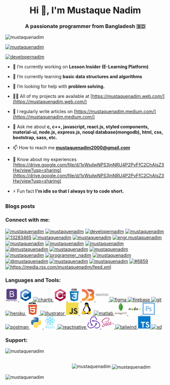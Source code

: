 <h1 align="center">Hi 👋, I'm Mustaque Nadim</h1>
<h3 align="center">A passionate programmer from Bangladesh 🇧🇩</h3>

<p align="left"> <img src="https://komarev.com/ghpvc/?username=mustaquenadim&label=Profile%20views&color=0e75b6&style=flat" alt="mustaquenadim" /> </p>

<p align="left"> <a href="https://github.com/ryo-ma/github-profile-trophy"><img src="https://github-profile-trophy.vercel.app/?username=mustaquenadim" alt="mustaquenadim" /></a> </p>

<p align="left"> <a href="https://twitter.com/developernadim" target="blank"><img src="https://img.shields.io/twitter/follow/developernadim?logo=twitter&style=for-the-badge" alt="developernadim" /></a> </p>

- 🔭 I’m currently working on **Lesson Insider (E-Learning Platform)**

- 🌱 I’m currently learning **basic data structures and algorithms**

- 🤝 I’m looking for help with **problem solving.**

- 👨‍💻 All of my projects are available at [https://mustaquenadim.web.com/](https://mustaquenadim.web.com/)

- 📝 I regularly write articles on [https://mustaquenadim.medium.com/](https://mustaquenadim.medium.com/)

- 💬 Ask me about **c, c++, javascript, react.js, styled components, material-ui, node.js, express.js, nosql database(mongodb), html, css, bootstrap, sass, etc.**

- 📫 How to reach me **mustaquenadim2000@gmail.com**

- 📄 Know about my experiences [https://drive.google.com/file/d/1xWsdwNPS3jnNRU4P2PvFfC2ChAlsZ3Hw/view?usp=sharing](https://drive.google.com/file/d/1xWsdwNPS3jnNRU4P2PvFfC2ChAlsZ3Hw/view?usp=sharing)

- ⚡ Fun fact **I'm idle so that I always try to code short.**

### Blogs posts
<!-- BLOG-POST-LIST:START -->
<!-- BLOG-POST-LIST:END -->

<h3 align="left">Connect with me:</h3>
<p align="left">
<a href="https://codepen.io/mustaquenadim" target="blank"><img align="center" src="https://raw.githubusercontent.com/rahuldkjain/github-profile-readme-generator/master/src/images/icons/Social/codepen.svg" alt="mustaquenadim" height="30" width="40" /></a>
<a href="https://dev.to/mustaquenadim" target="blank"><img align="center" src="https://cdn.jsdelivr.net/npm/simple-icons@3.0.1/icons/dev-dot-to.svg" alt="mustaquenadim" height="30" width="40" /></a>
<a href="https://twitter.com/developernadim" target="blank"><img align="center" src="https://raw.githubusercontent.com/rahuldkjain/github-profile-readme-generator/master/src/images/icons/Social/twitter.svg" alt="developernadim" height="30" width="40" /></a>
<a href="https://linkedin.com/in/mustaquenadim" target="blank"><img align="center" src="https://raw.githubusercontent.com/rahuldkjain/github-profile-readme-generator/master/src/images/icons/Social/linked-in-alt.svg" alt="mustaquenadim" height="30" width="40" /></a>
<a href="https://stackoverflow.com/users/13283465" target="blank"><img align="center" src="https://raw.githubusercontent.com/rahuldkjain/github-profile-readme-generator/master/src/images/icons/Social/stack-overflow.svg" alt="13283465" height="30" width="40" /></a>
<a href="https://codesandbox.com/mustaquenadim" target="blank"><img align="center" src="https://cdn.jsdelivr.net/npm/simple-icons@3.0.1/icons/codesandbox.svg" alt="mustaquenadim" height="30" width="40" /></a>
<a href="https://kaggle.com/mustaquenadim" target="blank"><img align="center" src="https://raw.githubusercontent.com/rahuldkjain/github-profile-readme-generator/master/src/images/icons/Social/kaggle.svg" alt="mustaquenadim" height="30" width="40" /></a>
<a href="https://fb.com/engr.mustaquenadim" target="blank"><img align="center" src="https://raw.githubusercontent.com/rahuldkjain/github-profile-readme-generator/master/src/images/icons/Social/facebook.svg" alt="engr.mustaquenadim" height="30" width="40" /></a>
<a href="https://instagram.com/mustaquenadim" target="blank"><img align="center" src="https://raw.githubusercontent.com/rahuldkjain/github-profile-readme-generator/master/src/images/icons/Social/instagram.svg" alt="mustaquenadim" height="30" width="40" /></a>
<a href="https://dribbble.com/mustaquenadim" target="blank"><img align="center" src="https://raw.githubusercontent.com/rahuldkjain/github-profile-readme-generator/master/src/images/icons/Social/dribbble.svg" alt="mustaquenadim" height="30" width="40" /></a>
<a href="https://www.behance.net/mustaquenadim" target="blank"><img align="center" src="https://raw.githubusercontent.com/rahuldkjain/github-profile-readme-generator/master/src/images/icons/Social/behance.svg" alt="mustaquenadim" height="30" width="40" /></a>
<a href="https://medium.com/@mustaquenadim" target="blank"><img align="center" src="https://raw.githubusercontent.com/rahuldkjain/github-profile-readme-generator/master/src/images/icons/Social/medium.svg" alt="@mustaquenadim" height="30" width="40" /></a>
<a href="https://www.youtube.com/c/mustaquenadim" target="blank"><img align="center" src="https://raw.githubusercontent.com/rahuldkjain/github-profile-readme-generator/master/src/images/icons/Social/youtube.svg" alt="mustaquenadim" height="30" width="40" /></a>
<a href="https://www.codechef.com/users/mustaquenadim" target="blank"><img align="center" src="https://cdn.jsdelivr.net/npm/simple-icons@3.1.0/icons/codechef.svg" alt="mustaquenadim" height="30" width="40" /></a>
<a href="https://www.hackerrank.com/mustaquenadim" target="blank"><img align="center" src="https://raw.githubusercontent.com/rahuldkjain/github-profile-readme-generator/master/src/images/icons/Social/hackerrank.svg" alt="mustaquenadim" height="30" width="40" /></a>
<a href="https://codeforces.com/profile/programmer_nadim" target="blank"><img align="center" src="https://cdn.jsdelivr.net/npm/simple-icons@3.0.1/icons/codeforces.svg" alt="programmer_nadim" height="30" width="40" /></a>
<a href="https://www.leetcode.com/mustaquenadim" target="blank"><img align="center" src="https://raw.githubusercontent.com/rahuldkjain/github-profile-readme-generator/master/src/images/icons/Social/leet-code.svg" alt="mustaquenadim" height="30" width="40" /></a>
<a href="https://www.hackerearth.com/@mustaquenadim" target="blank"><img align="center" src="https://raw.githubusercontent.com/rahuldkjain/github-profile-readme-generator/master/src/images/icons/Social/hackerearth.svg" alt="@mustaquenadim" height="30" width="40" /></a>
<a href="https://auth.geeksforgeeks.org/user/mustaquenadim" target="blank"><img align="center" src="https://raw.githubusercontent.com/rahuldkjain/github-profile-readme-generator/master/src/images/icons/Social/geeks-for-geeks.svg" alt="mustaquenadim" height="30" width="40" /></a>
<a href="https://www.topcoder.com/members/mustaquenadim" target="blank"><img align="center" src="https://cdn.jsdelivr.net/npm/simple-icons@3.0.1/icons/topcoder.svg" alt="mustaquenadim" height="30" width="40" /></a>
<a href="https://discord.gg/#6859" target="blank"><img align="center" src="https://raw.githubusercontent.com/rahuldkjain/github-profile-readme-generator/master/src/images/icons/Social/discord.svg" alt="#6859" height="30" width="40" /></a>
<a href="/https://media.rss.com/mustaquenadim/feed.xml" target="blank"><img align="center" src="https://raw.githubusercontent.com/rahuldkjain/github-profile-readme-generator/master/src/images/icons/Social/rss.svg" alt="https://media.rss.com/mustaquenadim/feed.xml" height="30" width="40" /></a>
</p>

<h3 align="left">Languages and Tools:</h3>
<p align="left"> <a href="https://getbootstrap.com" target="_blank"> <img src="https://raw.githubusercontent.com/devicons/devicon/master/icons/bootstrap/bootstrap-plain-wordmark.svg" alt="bootstrap" width="40" height="40"/> </a> <a href="https://www.cprogramming.com/" target="_blank"> <img src="https://raw.githubusercontent.com/devicons/devicon/master/icons/c/c-original.svg" alt="c" width="40" height="40"/> </a> <a href="https://www.chartjs.org" target="_blank"> <img src="https://www.chartjs.org/media/logo-title.svg" alt="chartjs" width="40" height="40"/> </a> <a href="https://www.w3schools.com/cpp/" target="_blank"> <img src="https://raw.githubusercontent.com/devicons/devicon/master/icons/cplusplus/cplusplus-original.svg" alt="cplusplus" width="40" height="40"/> </a> <a href="https://www.w3schools.com/css/" target="_blank"> <img src="https://raw.githubusercontent.com/devicons/devicon/master/icons/css3/css3-original-wordmark.svg" alt="css3" width="40" height="40"/> </a> <a href="https://d3js.org/" target="_blank"> <img src="https://raw.githubusercontent.com/devicons/devicon/master/icons/d3js/d3js-original.svg" alt="d3js" width="40" height="40"/> </a> <a href="https://expressjs.com" target="_blank"> <img src="https://raw.githubusercontent.com/devicons/devicon/master/icons/express/express-original-wordmark.svg" alt="express" width="40" height="40"/> </a> <a href="https://www.figma.com/" target="_blank"> <img src="https://www.vectorlogo.zone/logos/figma/figma-icon.svg" alt="figma" width="40" height="40"/> </a> <a href="https://firebase.google.com/" target="_blank"> <img src="https://www.vectorlogo.zone/logos/firebase/firebase-icon.svg" alt="firebase" width="40" height="40"/> </a> <a href="https://git-scm.com/" target="_blank"> <img src="https://www.vectorlogo.zone/logos/git-scm/git-scm-icon.svg" alt="git" width="40" height="40"/> </a> <a href="https://heroku.com" target="_blank"> <img src="https://www.vectorlogo.zone/logos/heroku/heroku-icon.svg" alt="heroku" width="40" height="40"/> </a> <a href="https://www.w3.org/html/" target="_blank"> <img src="https://raw.githubusercontent.com/devicons/devicon/master/icons/html5/html5-original-wordmark.svg" alt="html5" width="40" height="40"/> </a> <a href="https://www.adobe.com/in/products/illustrator.html" target="_blank"> <img src="https://www.vectorlogo.zone/logos/adobe_illustrator/adobe_illustrator-icon.svg" alt="illustrator" width="40" height="40"/> </a> <a href="https://developer.mozilla.org/en-US/docs/Web/JavaScript" target="_blank"> <img src="https://raw.githubusercontent.com/devicons/devicon/master/icons/javascript/javascript-original.svg" alt="javascript" width="40" height="40"/> </a> <a href="https://www.linux.org/" target="_blank"> <img src="https://raw.githubusercontent.com/devicons/devicon/master/icons/linux/linux-original.svg" alt="linux" width="40" height="40"/> </a> <a href="https://www.mathworks.com/" target="_blank"> <img src="https://upload.wikimedia.org/wikipedia/commons/2/21/Matlab_Logo.png" alt="matlab" width="40" height="40"/> </a> <a href="https://www.mongodb.com/" target="_blank"> <img src="https://raw.githubusercontent.com/devicons/devicon/master/icons/mongodb/mongodb-original-wordmark.svg" alt="mongodb" width="40" height="40"/> </a> <a href="https://nodejs.org" target="_blank"> <img src="https://raw.githubusercontent.com/devicons/devicon/master/icons/nodejs/nodejs-original-wordmark.svg" alt="nodejs" width="40" height="40"/> </a> <a href="https://www.photoshop.com/en" target="_blank"> <img src="https://raw.githubusercontent.com/devicons/devicon/master/icons/photoshop/photoshop-line.svg" alt="photoshop" width="40" height="40"/> </a> <a href="https://postman.com" target="_blank"> <img src="https://www.vectorlogo.zone/logos/getpostman/getpostman-icon.svg" alt="postman" width="40" height="40"/> </a> <a href="https://www.python.org" target="_blank"> <img src="https://raw.githubusercontent.com/devicons/devicon/master/icons/python/python-original.svg" alt="python" width="40" height="40"/> </a> <a href="https://reactjs.org/" target="_blank"> <img src="https://raw.githubusercontent.com/devicons/devicon/master/icons/react/react-original-wordmark.svg" alt="react" width="40" height="40"/> </a> <a href="https://reactnative.dev/" target="_blank"> <img src="https://reactnative.dev/img/header_logo.svg" alt="reactnative" width="40" height="40"/> </a> <a href="https://redux.js.org" target="_blank"> <img src="https://raw.githubusercontent.com/devicons/devicon/master/icons/redux/redux-original.svg" alt="redux" width="40" height="40"/> </a> <a href="https://sass-lang.com" target="_blank"> <img src="https://raw.githubusercontent.com/devicons/devicon/master/icons/sass/sass-original.svg" alt="sass" width="40" height="40"/> </a> <a href="https://tailwindcss.com/" target="_blank"> <img src="https://www.vectorlogo.zone/logos/tailwindcss/tailwindcss-icon.svg" alt="tailwind" width="40" height="40"/> </a> <a href="https://www.typescriptlang.org/" target="_blank"> <img src="https://raw.githubusercontent.com/devicons/devicon/master/icons/typescript/typescript-original.svg" alt="typescript" width="40" height="40"/> </a> <a href="https://www.adobe.com/products/xd.html" target="_blank"> <img src="https://cdn.worldvectorlogo.com/logos/adobe-xd.svg" alt="xd" width="40" height="40"/> </a> </p>

<h3 align="left">Support:</h3>
<p><a href="https://www.buymeacoffee.com/mustaquenadim"> <img align="left" src="https://cdn.buymeacoffee.com/buttons/v2/default-yellow.png" height="50" width="210" alt="mustaquenadim" /></a></p><br><br>

<p><img align="left" src="https://github-readme-stats.vercel.app/api/top-langs?username=mustaquenadim&show_icons=true&locale=en&layout=compact" alt="mustaquenadim" /></p>

<p>&nbsp;<img align="center" src="https://github-readme-stats.vercel.app/api?username=mustaquenadim&show_icons=true&locale=en" alt="mustaquenadim" /></p>

<p><img align="center" src="https://github-readme-streak-stats.herokuapp.com/?user=mustaquenadim&" alt="mustaquenadim" /></p>

